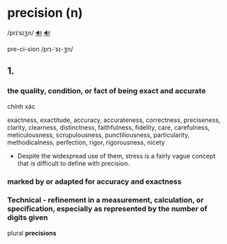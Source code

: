 # precision (n)

/prɪˈsɪʒn/ [🔊](https://www.oxfordlearnersdictionaries.com/media/english/uk_pron/p/pre/preci/precision__gb_1.mp3) [🔊](https://www.oxfordlearnersdictionaries.com/media/english/us_pron/p/pre/preci/precision__us_1.mp3)

pre-ci-sion /prɪ-ˈsɪ-ʒn/

## 1.

### the quality, condition, or fact of being exact and accurate

chính xác

exactness, exactitude, accuracy, accurateness, correctness, preciseness, clarity, clearness, distinctness, faithfulness, fidelity, care, carefulness, meticulousness, scrupulousness, punctiliousness, particularity, methodicalness, perfection, rigor, rigorousness, nicety

- Despite the widespread use of them, stress is a fairly vague concept that is difficult to define with precision.

### marked by or adapted for accuracy and exactness

### Technical - refinement in a measurement, calculation, or specification, especially as represented by the number of digits given

plural **precisions**